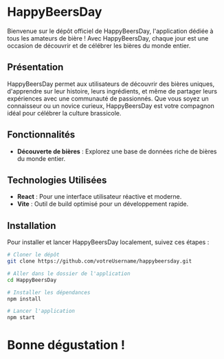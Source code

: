 # HappyBeersDay

Bienvenue sur le dépôt officiel de HappyBeersDay, l'application dédiée à tous les amateurs de bière ! Avec HappyBeersDay, chaque jour est une occasion de découvrir et de célébrer les bières du monde entier.

## Présentation

HappyBeersDay permet aux utilisateurs de découvrir des bières uniques, d'apprendre sur leur histoire, leurs ingrédients, et même de partager leurs expériences avec une communauté de passionnés. Que vous soyez un connaisseur ou un novice curieux, HappyBeersDay est votre compagnon idéal pour célébrer la culture brassicole.

## Fonctionnalités

- **Découverte de bières** : Explorez une base de données riche de bières du monde entier.

## Technologies Utilisées

- **React** : Pour une interface utilisateur réactive et moderne.
- **Vite** : Outil de build optimisé pour un développement rapide.

## Installation

Pour installer et lancer HappyBeersDay localement, suivez ces étapes :

```bash
# Cloner le dépôt
git clone https://github.com/votreUsername/happybeersday.git

# Aller dans le dossier de l'application
cd HappyBeersDay

# Installer les dépendances
npm install

# Lancer l'application
npm start

```

# Bonne dégustation !
